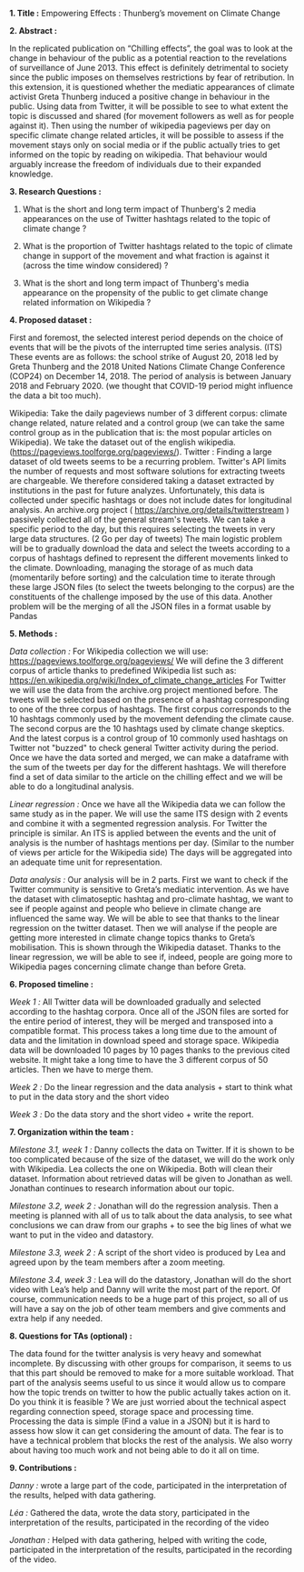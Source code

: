 **1. Title :** Empowering Effects : Thunberg’s movement on Climate Change

**2. Abstract :**

In the replicated publication on “Chilling effects”, the goal was to look at the change in behaviour of the public as a potential reaction to the revelations of surveillance of June 2013. This effect is definitely detrimental to society since the public imposes on themselves restrictions by fear of retribution. In this extension, it is questioned whether the mediatic appearances of climate activist Greta Thunberg induced a positive change in behaviour in the public. Using data from Twitter, it will be possible to see to what extent the topic is discussed and shared (for movement followers as well as for people against it). Then using the number of wikipedia pageviews per day on specific climate change related articles, it will be possible to assess if the movement stays only on social media or if the public actually tries to get informed on the topic by reading on wikipedia. That behaviour would arguably increase the freedom of individuals due to their expanded knowledge.


**3. Research Questions :**
1. What is the short and long term impact of Thunberg's 2 media appearances on the use of Twitter hashtags related to the topic of climate change ?

2. What is the proportion of Twitter hashtags related to the topic of climate change in support of the movement and what fraction is against it (across the time window considered) ?

3. What is the short and long term impact of Thunberg's media appearance on the propensity of the public to get climate change related information on Wikipedia ?

**4. Proposed dataset :**

First and foremost, the selected interest period depends on the choice of events that will be the pivots of the interrupted time series analysis. (ITS) These events are as follows: the school strike of August 20, 2018 led by Greta Thunberg and the 2018 United Nations Climate Change Conference (COP24) on December 14, 2018. The period of analysis is between January 2018 and February 2020. (we thought that COVID-19 period might influence the data a bit too much).
 
Wikipedia: Take the daily pageviews number of 3 different corpus: climate change related, nature related and a control group (we can take the same  control group as in the publication that is: the most popular articles on Wikipedia). We take the dataset out of the english wikipedia. (https://pageviews.toolforge.org/pageviews/).
Twitter : Finding a large dataset of old tweets seems to be a recurring problem. Twitter's API limits the number of requests and most software solutions for extracting tweets are chargeable. We therefore considered taking a dataset extracted by institutions in the past for future analyzes. Unfortunately, this data is collected under specific hashtags or does not include dates for longitudinal analysis. An archive.org project ( https://archive.org/details/twitterstream ) passively collected all of the general stream's tweets. We can take a specific period to the day, but this requires selecting the tweets in very large data structures. (2 Go per day of tweets) The main logistic problem will be to gradually download the data and select the tweets according to a corpus of hashtags defined to represent the different movements linked to the climate. Downloading, managing the storage of as much data (momentarily before sorting) and the calculation time to iterate through these large JSON files (to select the tweets belonging to the corpus) are the constituents of the challenge imposed by the use of this data. Another problem will be the merging of all the JSON files in a format usable by Pandas


**5. Methods :**

*Data collection :* 
For Wikipedia collection we will use: https://pageviews.toolforge.org/pageviews/
We will define the 3 different corpus of article thanks to predefined Wikipedia list such as: https://en.wikipedia.org/wiki/Index_of_climate_change_articles
For Twitter we will use the data from the archive.org project mentioned before. The tweets will be selected based on the presence of a hashtag corresponding to one of the three corpus of hashtags. The first corpus corresponds to the 10 hashtags commonly used by the movement defending the climate cause. The second corpus are the 10 hashtags used by climate change skeptics. And the latest corpus is a control group of 10 commonly used hashtags on Twitter not "buzzed" to check general Twitter activity during the period. Once we have the data sorted and merged, we can make a dataframe with the sum of the tweets per day for the different hashtags. We will therefore find a set of data similar to the article on the chilling effect and we will be able to do a longitudinal analysis.
 
*Linear regression :*
Once we have all the Wikipedia data we can follow the same study as in the paper. We will use the same ITS design with 2 events and combine it with a segmented regression analysis.
For Twitter the principle is similar. An ITS is applied between the events and the unit of analysis is the number of hashtags mentions per day. (Similar to the number of views per article for the Wikipedia side) The days will be aggregated into an adequate time unit for representation.
 
*Data analysis :* 
Our analysis will be in 2 parts.
First we want to check if the Twitter community is sensitive to Greta’s mediatic intervention. As we have the dataset with climatoseptic hashtag and pro-climate hashtag, we want to see if people against and people who believe in climate change are influenced the same way. We will be able to see that thanks to the linear regression on the twitter dataset.
Then we will analyse if the people are getting more interested in climate change topics thanks to Greta’s mobilisation. This is shown through the Wikipedia dataset. Thanks to the linear regression, we will be able to see if, indeed, people are going more to Wikipedia pages concerning climate change than before Greta.

**6. Proposed timeline :**

*Week 1 :* All Twitter data will be downloaded gradually and selected according to the hashtag corpora. Once all of the JSON files are sorted for the entire period of interest, they will be merged and transposed into a compatible format. This process takes a long time due to the amount of data and the limitation in download speed and storage space.
Wikipedia data will be downloaded 10 pages by 10 pages thanks to the previous cited website. It might take a long time to have the 3 different corpus of 50 articles. Then we have to merge them.

*Week 2 :* Do the linear regression and the data analysis + start to think what to put in the data story and the short video

*Week 3 :* Do the data story and the short video + write the report.


**7. Organization within the team :**

*Milestone 3.1, week 1 :* Danny collects the data on Twitter. If it is shown to be too complicated because of the size of the dataset, we will do the work only with Wikipedia. Lea collects the one on Wikipedia. Both will clean their dataset. Information about retrieved datas will be given to Jonathan as well. Jonathan continues to research information about our topic.

*Milestone 3.2, week 2 :* Jonathan will do the regression analysis. Then a meeting is planned with all of us to talk about the data analysis, to see what conclusions we can draw from our graphs + to see the big lines of what we want to put in the video and datastory.

*Milestone 3.3, week 2 :* A script of the short video is produced by Lea and agreed upon by the team members after a zoom meeting.

*Milestone 3.4, week 3 :* Lea will do the datastory, Jonathan will do the short video with Lea’s help and Danny will write the most part of the report. Of course, communication needs to be a huge part of this project, so all of us will have a say on the job of other team members and give comments and extra help if any needed.



**8. Questions for TAs (optional) :**

The data found for the twitter analysis is very heavy and somewhat incomplete. By discussing with other groups for comparison, it seems to us that this part should be removed to make for a more suitable workload. That part of the analysis seems useful to us since it would allow us to compare how the topic trends on twitter to how the public actually takes action on it. Do you think it is feasible ? We are just worried about the technical aspect regarding connection speed, storage space and processing time. Processing the data is simple (Find a value in a JSON) but it is hard to assess how slow it can get considering the amount of data. The fear is to have a technical problem that blocks the rest of the analysis. We also worry about having too much work and not being able to do it all on time.



**9. Contributions :**

*Danny :* wrote a large part of the code, participated in the interpretation of the results, helped with data gathering.

*Léa :* Gathered the data, wrote the data story, participated in the interpretation of the results, participated in the recording of the video

*Jonathan :* Helped with data gathering, helped with writing the code, participated in the interpretation of the results, participated in the recording of the video.
